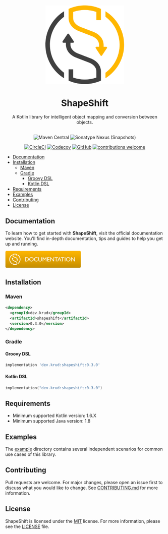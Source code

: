 <br/>

<p align="center">
  <a href="https://github.com/chakra-ui/chakra-ui">
    <img src=".assets/logo.png" alt="ShapeShift logo" width="250" />
  </a>
</p>
<h1 align="center">ShapeShift️</h1>

<div align="center">
A Kotlin library for intelligent object mapping and conversion between objects.
<br/>
<br/>

![Maven Central](https://img.shields.io/maven-central/v/dev.krud/shapeshift)
![Sonatype Nexus (Snapshots)](https://img.shields.io/nexus/s/dev.krud/shapeshift?server=https%3A%2F%2Fs01.oss.sonatype.org&label=snapshot)

[![CircleCI](https://img.shields.io/circleci/build/github/krud-dev/shapeshift/master)](https://circleci.com/gh/krud-dev/shapeshift/tree/master)
[![Codecov](https://img.shields.io/codecov/c/gh/krud-dev/shapeshift?token=1EG9H9RK5Q)](https://codecov.io/gh/krud-dev/shapeshift)
[![GitHub](https://img.shields.io/github/license/krud-dev/shapeshift)](https://github.com/krud-dev/shapeshift/blob/master/LICENSE)
[![contributions welcome](https://img.shields.io/badge/contributions-welcome-brightgreen.svg)](https://github.com/krud-dev/shapeshift/issues)

</div>

- [Documentation](#documentation)
- [Installation](#installation)
    * [Maven](#maven)
    * [Gradle](#gradle)
        + [Groovy DSL](#groovy-dsl)
        + [Kotlin DSL](#kotlin-dsl)
- [Requirements](#requirements)
- [Examples](#examples)
- [Contributing](#contributing)
- [License](#license)

## Documentation

To learn how to get started with **ShapeShift**, visit the official documentation website. You'll find in-depth documentation, tips and guides to help you get up and running.

<p>
  <a href="https://shapeshift.krud.dev/">
    <img alt="Visit ShapeShift documentation" src=".assets/documentation.png" width="240" />
  </a>
</p>

## Installation

### Maven
```xml
<dependency>
  <groupId>dev.krud</groupId>
  <artifactId>shapeshift</artifactId>
  <version>0.3.0</version>
</dependency>
```

### Gradle
#### Groovy DSL
```groovy
implementation 'dev.krud:shapeshift:0.3.0'
```
#### Kotlin DSL
```kotlin
implementation("dev.krud:shapeshift:0.3.0")
```

## Requirements

* Minimum supported Kotlin version: 1.6.X
* Minimum supported Java version: 1.8

## Examples

The [example](example/) directory contains several independent scenarios for common use cases of this library.

## Contributing

Pull requests are welcome. For major changes, please open an issue first to discuss what you would like to change. See [CONTRIBUTING.md](CONTRIBUTING.md) for more information.

## License
ShapeShift is licensed under the [MIT](https://choosealicense.com/licenses/mit/) license. For more information, please see the [LICENSE](LICENSE) file.